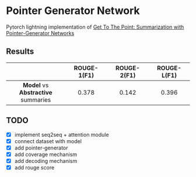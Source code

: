 # Pointer Generator Network

Pytorch lightning implementation of [Get To The Point: Summarization with Pointer-Generator Networks](https://arxiv.org/abs/1704.04368)

## Results

|                                              | ROUGE-1(F1) | ROUGE-2(F1) | ROUGE-L(F1) |
| :------------------------------------------: | :---------: | :---------: | :---------: |
| **Model** vs **Abstractive** <br />summaries |    0.378    |    0.142    |    0.396    |

## TODO

- [x] implement seq2seq + attention module
- [x] connect dataset with model
- [x] add pointer-generator
- [x] add coverage mechanism
- [x] add decoding mechanism
- [x] add rouge score
